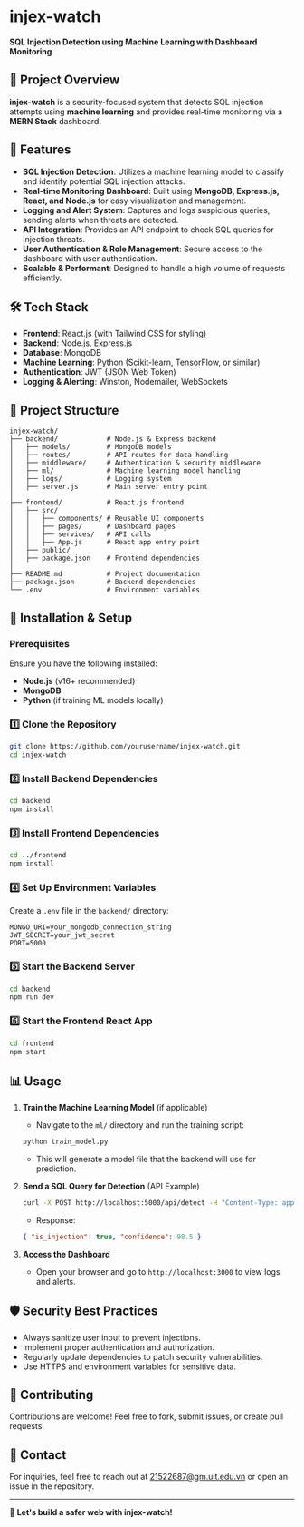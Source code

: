 # injex-watch

**SQL Injection Detection using Machine Learning with Dashboard Monitoring**

## 📌 Project Overview
**injex-watch** is a security-focused system that detects SQL injection attempts using **machine learning** and provides real-time monitoring via a **MERN Stack** dashboard.

## 🚀 Features
- **SQL Injection Detection**: Utilizes a machine learning model to classify and identify potential SQL injection attacks.
- **Real-time Monitoring Dashboard**: Built using **MongoDB, Express.js, React, and Node.js** for easy visualization and management.
- **Logging and Alert System**: Captures and logs suspicious queries, sending alerts when threats are detected.
- **API Integration**: Provides an API endpoint to check SQL queries for injection threats.
- **User Authentication & Role Management**: Secure access to the dashboard with user authentication.
- **Scalable & Performant**: Designed to handle a high volume of requests efficiently.

## 🛠️ Tech Stack
- **Frontend**: React.js (with Tailwind CSS for styling)
- **Backend**: Node.js, Express.js
- **Database**: MongoDB
- **Machine Learning**: Python (Scikit-learn, TensorFlow, or similar)
- **Authentication**: JWT (JSON Web Token)
- **Logging & Alerting**: Winston, Nodemailer, WebSockets

## 📂 Project Structure
```
injex-watch/
├── backend/            # Node.js & Express backend
│   ├── models/         # MongoDB models
│   ├── routes/         # API routes for data handling
│   ├── middleware/     # Authentication & security middleware
│   ├── ml/             # Machine learning model handling
│   ├── logs/           # Logging system
│   ├── server.js       # Main server entry point
│
├── frontend/           # React.js frontend
│   ├── src/
│   │   ├── components/ # Reusable UI components
│   │   ├── pages/      # Dashboard pages
│   │   ├── services/   # API calls
│   │   ├── App.js      # React app entry point
│   ├── public/
│   ├── package.json    # Frontend dependencies
│
├── README.md           # Project documentation
├── package.json        # Backend dependencies
└── .env                # Environment variables
```

## 🔧 Installation & Setup
### Prerequisites
Ensure you have the following installed:
- **Node.js** (v16+ recommended)
- **MongoDB**
- **Python** (if training ML models locally)

### 1️⃣ Clone the Repository
```sh
git clone https://github.com/yourusername/injex-watch.git
cd injex-watch
```

### 2️⃣ Install Backend Dependencies
```sh
cd backend
npm install
```

### 3️⃣ Install Frontend Dependencies
```sh
cd ../frontend
npm install
```

### 4️⃣ Set Up Environment Variables
Create a `.env` file in the `backend/` directory:
```
MONGO_URI=your_mongodb_connection_string
JWT_SECRET=your_jwt_secret
PORT=5000
```

### 5️⃣ Start the Backend Server
```sh
cd backend
npm run dev
```

### 6️⃣ Start the Frontend React App
```sh
cd frontend
npm start
```

## 📊 Usage
1. **Train the Machine Learning Model** (if applicable)
   - Navigate to the `ml/` directory and run the training script:
   ```sh
   python train_model.py
   ```
   - This will generate a model file that the backend will use for prediction.

2. **Send a SQL Query for Detection** (API Example)
   ```sh
   curl -X POST http://localhost:5000/api/detect -H "Content-Type: application/json" -d '{ "query": "SELECT * FROM users WHERE id='1' OR '1'='1'" }'
   ```
   - Response:
   ```json
   { "is_injection": true, "confidence": 98.5 }
   ```

3. **Access the Dashboard**
   - Open your browser and go to `http://localhost:3000` to view logs and alerts.

## 🛡️ Security Best Practices
- Always sanitize user input to prevent injections.
- Implement proper authentication and authorization.
- Regularly update dependencies to patch security vulnerabilities.
- Use HTTPS and environment variables for sensitive data.

## 🤝 Contributing
Contributions are welcome! Feel free to fork, submit issues, or create pull requests.


## 📧 Contact
For inquiries, feel free to reach out at [21522687@gm.uit.edu.vn](21522687@gm.uit.edu.vn) or open an issue in the repository.

---

🚀 **Let's build a safer web with injex-watch!**
